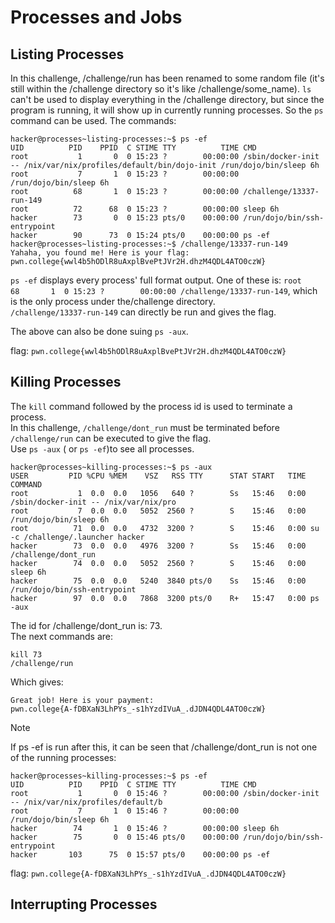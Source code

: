 # Processes and Jobs

## Listing Processes
In this challenge, /challenge/run has been renamed to some random file (it's still within the /challenge directory so it's like /challenge/some_name).
`ls` can't be used to display everything in the /challenge directory, but since the program is running, it will show up in currently running processes. 
So the `ps` command can be used.
The commands: 
```
hacker@processes~listing-processes:~$ ps -ef
UID          PID    PPID  C STIME TTY          TIME CMD
root           1       0  0 15:23 ?        00:00:00 /sbin/docker-init -- /nix/var/nix/profiles/default/bin/dojo-init /run/dojo/bin/sleep 6h
root           7       1  0 15:23 ?        00:00:00 /run/dojo/bin/sleep 6h
root          68       1  0 15:23 ?        00:00:00 /challenge/13337-run-149
root          72      68  0 15:23 ?        00:00:00 sleep 6h
hacker        73       0  0 15:23 pts/0    00:00:00 /run/dojo/bin/ssh-entrypoint
hacker        90      73  0 15:24 pts/0    00:00:00 ps -ef
hacker@processes~listing-processes:~$ /challenge/13337-run-149
Yahaha, you found me! Here is your flag:
pwn.college{wwl4b5hODlR8uAxplBvePtJVr2H.dhzM4QDL4ATO0czW}
```
`ps -ef` displays every process' full format output. One of these is: `root          68       1  0 15:23 ?        00:00:00 /challenge/13337-run-149`, which is the only process under the/challenge directory.  
`/challenge/13337-run-149` can directly be run and gives the flag.  

The above can also be done suing `ps -aux`.

flag: `pwn.college{wwl4b5hODlR8uAxplBvePtJVr2H.dhzM4QDL4ATO0czW}`

## Killing Processes
The `kill` command followed by the process id is used to terminate a process.  
In this challenge, `/challenge/dont_run` must be terminated before `/challenge/run` can be executed to give the flag.  
Use `ps -aux` ( or `ps -ef`)to see all processes.  
```
hacker@processes~killing-processes:~$ ps -aux
USER         PID %CPU %MEM    VSZ   RSS TTY      STAT START   TIME COMMAND
root           1  0.0  0.0   1056   640 ?        Ss   15:46   0:00 /sbin/docker-init -- /nix/var/nix/pro
root           7  0.0  0.0   5052  2560 ?        S    15:46   0:00 /run/dojo/bin/sleep 6h
root          71  0.0  0.0   4732  3200 ?        S    15:46   0:00 su -c /challenge/.launcher hacker
hacker        73  0.0  0.0   4976  3200 ?        Ss   15:46   0:00 /challenge/dont_run
hacker        74  0.0  0.0   5052  2560 ?        S    15:46   0:00 sleep 6h
hacker        75  0.0  0.0   5240  3840 pts/0    Ss   15:46   0:00 /run/dojo/bin/ssh-entrypoint
hacker        97  0.0  0.0   7868  3200 pts/0    R+   15:47   0:00 ps -aux
```
The id for /challenge/dont_run is: 73.  
The next commands are: 
```
kill 73
/challenge/run
```
Which gives:
```
Great job! Here is your payment:
pwn.college{A-fDBXaN3LhPYs_-s1hYzdIVuA_.dJDN4QDL4ATO0czW}
```

>[!NOTE]
>If ps -ef is run after this, it can be seen that /challenge/dont_run is not one of the running processes:
```
hacker@processes~killing-processes:~$ ps -ef
UID          PID    PPID  C STIME TTY          TIME CMD
root           1       0  0 15:46 ?        00:00:00 /sbin/docker-init -- /nix/var/nix/profiles/default/b
root           7       1  0 15:46 ?        00:00:00 /run/dojo/bin/sleep 6h
hacker        74       1  0 15:46 ?        00:00:00 sleep 6h
hacker        75       0  0 15:46 pts/0    00:00:00 /run/dojo/bin/ssh-entrypoint
hacker       103      75  0 15:57 pts/0    00:00:00 ps -ef
```


flag: `pwn.college{A-fDBXaN3LhPYs_-s1hYzdIVuA_.dJDN4QDL4ATO0czW}`

## Interrupting Processes
